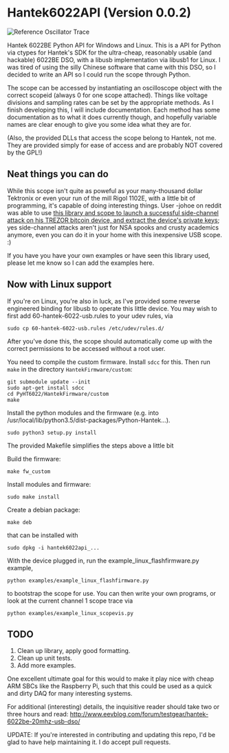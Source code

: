 # Hantek6022API (Version 0.0.2)

![Reference Oscillator Trace](https://raw.githubusercontent.com/rpcope1/Hantek6022API/master/HT6022BEBuiltInOscillator.png)

Hantek 6022BE Python API for Windows and Linux. This is a API for Python via ctypes for Hantek's SDK for the 
ultra-cheap,  reasonably usable (and hackable) 6022BE DSO, with a libusb implementation via libusb1 for Linux. 
I was tired of using the silly Chinese software that came with this DSO, so I decided to write an API so I could run
the scope through Python. 

The scope can be accessed by instantiating an oscilloscope object with the correct scopeid (always 0 for one scope
attached). Things like voltage divisions and sampling rates can be set by the appropriate methods. As I finish developing
this, I will include documentation. Each method has some documentation as to what it does currently though, and hopefully
variable names are clear enough to give you some idea what they are for. 

(Also, the provided DLLs that access the scope belong to Hantek, not me. They are provided simply for ease of access and
are probably NOT covered by the GPL!)

## Neat things you can do

While this scope isn't quite as poweful as your many-thousand dollar Tektronix or even your run of the mill Rigol 1102E,
with a little bit of programming, it's capable of doing interesting things. User -johoe on reddit was able to use
[this library and scope to launch a successful side-channel attack on his TREZOR bitcoin device, and extract the
device's private keys](http://www.reddit.com/r/TREZOR/comments/31z7hc/extracting_the_private_key_from_a_trezor_with_a/#);
yes side-channel attacks aren't just for NSA spooks and crusty academics anymore, even you can do it in your home
with this inexpensive USB scope. :)

If you have you have your own examples or have seen this library used, please let me know so I can add the examples here.

## Now with Linux support

If you're on Linux, you're also in luck, as I've provided some reverse engineered binding for libusb to operate this 
little device. You may wish to first add 60-hantek-6022-usb.rules to your udev rules, via

    sudo cp 60-hantek-6022-usb.rules /etc/udev/rules.d/

After you've done this, the scope should automatically come up with the correct permissions to be accessed without a
root user.

You need to compile the custom firmware.  Install `sdcc` for this.  Then run `make` in the directory `HantekFirmware/custom`:

    git submodule update --init
    sudo apt-get install sdcc
    cd PyHT6022/HantekFirmware/custom
    make

Install the python modules and the firmware (e.g. into /usr/local/lib/python3.5/dist-packages/Python-Hantek...).

    sudo python3 setup.py install

The provided Makefile simplifies the steps above a little bit

Build the firmware:

    make fw_custom

Install modules and firmware:

    sudo make install

Create a debian package:

    make deb

that can be installed with

    sudo dpkg -i hantek6022api_...

With the device plugged in, run the example_linux_flashfirmware.py example,

    python examples/example_linux_flashfirmware.py

to bootstrap the scope for use. You can then write your own programs, or look at the current channel 1 scope trace via

    python examples/example_linux_scopevis.py


## TODO

 1. Clean up library, apply good formatting.
 2. Clean up unit tests.
 3. Add more examples.

One excellent ultimate goal for this would to make it play nice with cheap ARM SBCs like the Raspberry Pi, such that
this could be used as a quick and dirty DAQ for many interesting systems.


For additional (interesting) details, the inquisitive reader should take two or three hours and read:
http://www.eevblog.com/forum/testgear/hantek-6022be-20mhz-usb-dso/ 

UPDATE: If you're interested in contributing and updating this repo, I'd be glad to have help maintaining it.
 I do accept pull requests.
